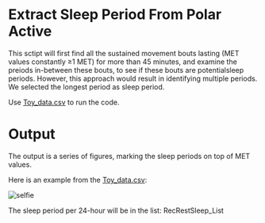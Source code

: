 # Extract Sleep Period From Polar Active

This sctipt will first find all the sustained movement bouts lasting (MET values constantly ≥1 MET) for more than 45 minutes, and examine the preiods in-between these bouts, to see if these bouts are potentialsleep periods. However, this approach would result in identifying multiple periods. We selected the longest period as sleep period.

Use [Toy_data.csv](https://github.com/vahidfrr/SleepFromPolarActive/blob/main/Toy_data.csv) to run the code. 

# Output

The output is a series of figures, marking the sleep periods on top of MET values. 

Here is an example from the  [Toy_data.csv](https://github.com/vahidfrr/SleepFromPolarActive/blob/main/Toy_data.csv):

<img src="https://github.com/vahidfrr/<SleepFromPolarActive>/master/<name_of_the_image>" alt="selfie">

The sleep period per 24-hour will be in the list: RecRestSleep_List

